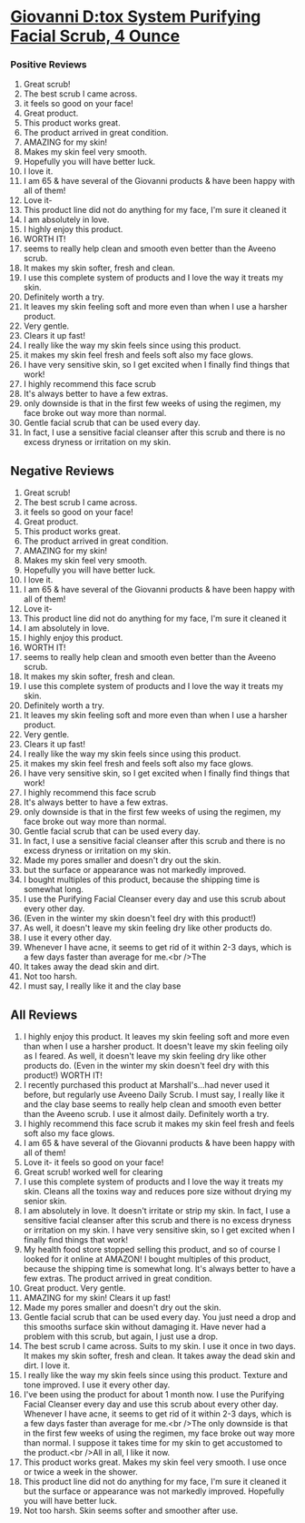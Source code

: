 # [Giovanni D:tox System Purifying Facial Scrub, 4 Ounce](https://products.checkmycream.com/products/Giovanni-D:tox-System-Purifying-Facial-Scrub-4-Ounce.html)

### Positive Reviews

<ol>
      <li>Great scrub!</li>
      <li>The best scrub I came across.</li>
      <li>it feels so good on your face!</li>
      <li>Great product.</li>
      <li>This product works great.  </li>
      <li>The product arrived in great condition.</li>
      <li>AMAZING for my skin!  </li>
      <li>Makes my skin feel very smooth.  </li>
      <li>Hopefully you will have better luck.</li>
      <li>I love it.</li>
      <li>I am 65 &amp; have several of the Giovanni products &amp; have been happy with all of them!</li>
      <li>Love it-</li>
      <li>This product line did not do anything for my face, I&#x27;m sure it cleaned it</li>
      <li>I am absolutely in love.</li>
      <li>I highly enjoy this product.</li>
      <li>WORTH IT!</li>
      <li>seems to really help clean and smooth even better than the Aveeno scrub.  </li>
      <li>It makes my skin softer, fresh and clean.</li>
      <li>I use this complete system of products and I love the way it treats my skin.  </li>
      <li>Definitely worth a try.</li>
      <li>It leaves my skin feeling soft and more even than when I use a harsher product.</li>
      <li>Very gentle.</li>
      <li>Clears it up fast!</li>
      <li>I really like the way my skin feels since using this product.  </li>
      <li>it makes my skin feel fresh and feels soft also my face glows.</li>
      <li>I have very sensitive skin, so I get excited when I finally find things that work!</li>
      <li>I highly recommend this face scrub</li>
      <li>It&#x27;s always better to have a few extras.  </li>
      <li>only downside is that in the first few weeks of using the regimen, my face broke out way more than normal.</li>
      <li>Gentle facial scrub that can be used every day.</li>
      <li>In fact, I use a sensitive facial cleanser after this scrub and there is no excess dryness or irritation on my skin.</li>
</ol>


<h2>Negative Reviews</h2>
<ol>
<li> Great scrub!</li>
<li> The best scrub I came across.</li>
<li> it feels so good on your face!</li>
<li> Great product.</li>
<li> This product works great.  </li>
<li> The product arrived in great condition.</li>
<li> AMAZING for my skin!  </li>
<li> Makes my skin feel very smooth.  </li>
<li> Hopefully you will have better luck.</li>
<li> I love it.</li>
<li> I am 65 &amp; have several of the Giovanni products &amp; have been happy with all of them!</li>
<li> Love it-</li>
<li> This product line did not do anything for my face, I&#x27;m sure it cleaned it</li>
<li> I am absolutely in love.</li>
<li> I highly enjoy this product.</li>
<li> WORTH IT!</li>
<li> seems to really help clean and smooth even better than the Aveeno scrub.  </li>
<li> It makes my skin softer, fresh and clean.</li>
<li> I use this complete system of products and I love the way it treats my skin.  </li>
<li> Definitely worth a try.</li>
<li> It leaves my skin feeling soft and more even than when I use a harsher product.</li>
<li> Very gentle.</li>
<li> Clears it up fast!</li>
<li> I really like the way my skin feels since using this product.  </li>
<li> it makes my skin feel fresh and feels soft also my face glows.</li>
<li> I have very sensitive skin, so I get excited when I finally find things that work!</li>
<li> I highly recommend this face scrub</li>
<li> It&#x27;s always better to have a few extras.  </li>
<li> only downside is that in the first few weeks of using the regimen, my face broke out way more than normal.</li>
<li> Gentle facial scrub that can be used every day.</li>
<li> In fact, I use a sensitive facial cleanser after this scrub and there is no excess dryness or irritation on my skin.</li>
<li> Made my pores smaller and doesn&#x27;t dry out the skin.</li>
<li> but the surface or appearance was not markedly improved.  </li>
<li> I bought multiples of this product, because the shipping time is somewhat long.  </li>
<li> I use the Purifying Facial Cleanser every day and use this scrub about every other day.</li>
<li> (Even in the winter my skin doesn&#x27;t feel dry with this product!)</li>
<li> As well, it doesn&#x27;t leave my skin feeling dry like other products do.</li>
<li> I use it every other day.</li>
<li> Whenever I have acne, it seems to get rid of it within 2-3 days, which is a few days faster than average for me.&lt;br /&gt;The</li>
<li> It takes away the dead skin and dirt.</li>
<li> Not too harsh.</li>
<li> I must say, I really like it and the clay base</li>
</ol>

<h2>All Reviews</h2>

<ol>
    <li> I highly enjoy this product. It leaves my skin feeling soft and more even than when I use a harsher product. It doesn&#x27;t leave my skin feeling oily as I feared. As well, it doesn&#x27;t leave my skin feeling dry like other products do. (Even in the winter my skin doesn&#x27;t feel dry with this product!) WORTH IT!</li>
    <li> I recently purchased this product at Marshall&#x27;s...had never used it before, but regularly use Aveeno Daily Scrub.  I must say, I really like it and the clay base seems to really help clean and smooth even better than the Aveeno scrub.  I use it almost daily.  Definitely worth a try.</li>
    <li> I highly recommend this face scrub it makes my skin feel fresh and feels soft also my face glows.</li>
    <li> I am 65 &amp; have several of the Giovanni products &amp; have been happy with all of them!</li>
    <li> Love it- it feels so good on your face!</li>
    <li> Great scrub! worked well for clearing</li>
    <li> I use this complete system of products and I love the way it treats my skin.  Cleans all the toxins way and reduces pore size without drying my senior skin.</li>
    <li> I am absolutely in love. It doesn&#x27;t irritate or strip my skin. In fact, I use a sensitive facial cleanser after this scrub and there is no excess dryness or irritation on my skin. I have very sensitive skin, so I get excited when I finally find things that work!</li>
    <li> My health food store stopped selling this product, and so of course I looked for it online at AMAZON!  I bought multiples of this product, because the shipping time is somewhat long.  It&#x27;s always better to have a few extras.  The product arrived in great condition.</li>
    <li> Great product. Very gentle.</li>
    <li> AMAZING for my skin!  Clears it up fast!</li>
    <li> Made my pores smaller and doesn&#x27;t dry out the skin.</li>
    <li> Gentle facial scrub that can be used every day. You just need a drop and this smooths surface skin without damaging it. Have never had a problem with this scrub, but again, I just use a drop.</li>
    <li> The best scrub I came across. Suits to my skin. I use it once in two days. It makes my skin softer, fresh and clean. It takes away the dead skin and dirt. I love it.</li>
    <li> I really like the way my skin feels since using this product.  Texture and tone improved. I use it every other day.</li>
    <li> I&#x27;ve been using the product for about 1 month now. I use the Purifying Facial Cleanser every day and use this scrub about every other day. Whenever I have acne, it seems to get rid of it within 2-3 days, which is a few days faster than average for me.&lt;br /&gt;The only downside is that in the first few weeks of using the regimen, my face broke out way more than normal. I suppose it takes time for my skin to get accustomed to the product.&lt;br /&gt;All in all, I like it now.</li>
    <li> This product works great.  Makes my skin feel very smooth.  I use once or twice a week in the shower.</li>
    <li> This product line did not do anything for my face, I&#x27;m sure it cleaned it but the surface or appearance was not markedly improved.  Hopefully you will have better luck.</li>
    <li> Not too harsh. Skin seems softer and smoother after use.</li>
</ol>




